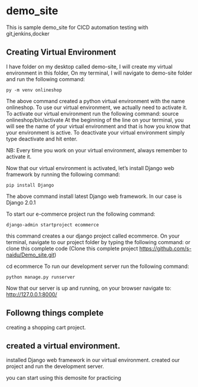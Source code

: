 # demo_site
This is sample demo_site for CICD automation testing with git,jenkins,docker

## Creating Virtual Environment

I have folder on my desktop called demo-site, 
I will create my virtual environment in this folder, On my terminal, 
I will navigate to demo-site folder and run the following command: 
```
py -m venv onlineshop
```
The above command created a python virtual environment with the name onlineshop. To use our virtual environment, we actually need to activate it. To activate our virtual environment run the following command: source onlineshop/bin/activate At the beginning of the line on your terminal, you will see the name of your virtual environment and that is how you know that your environment is active. To deactivate your virtual environment simply type deactivate and hit enter.

NB: Every time you work on your virtual environment, always remember to activate it.

Now that our virtual environment is activated, let’s install Django web framework by running the following command: 
```
pip install Django 
```
The above command install latest Django web framework. In our case is Django 2.0.1

To start our e-commerce project run the following command: 
```
django-admin startproject ecommerce 
```
this command creates a our django project called ecommerce. On your terminal, 
navigate to our project folder by typing the following command:  or clone this complete code (Clone this complete project
https://github.com/s-naidu/Demo_site.git)

cd ecommerce To run our development server run the following command: 
```
python manage.py runserver 
```
Now that our server is up and running, 
on your browser navigate to: http://127.0.0.1:8000/ 

## Followng things complete
creating a shopping cart project.

## created a virtual environment.
installed Django web framework in our virtual environment.
created our project and run the development server.

you can start using this demosite for practicing



